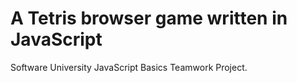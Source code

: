 # A Tetris browser game written in JavaScript

Software University JavaScript Basics Teamwork Project.
